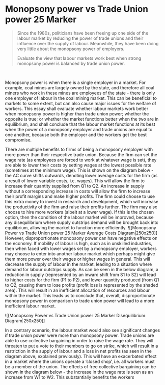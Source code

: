 # Monopsony power vs Trade Union power 25 Marker

> Since the 1980s, politicians have been freeing up one side of the labour market by reducing the power of trade unions and their influence over the supply of labour. Meanwhile, they have been doing very little about the monopsony power of employers.
> 
> Evaluate the view that labour markets work best when strong monopsony power is balanced by trade union power.

</br>

Monopsony power is when there is a single employer in a market. For example, coal mines are largely owned by the state, and therefore all coal miners who work in these mines are employees of the state - there is only one employer of labour in the coal mining market. This can be beneficial to markets to some extent, but can also cause major issues for the welfare of workers. This essay shall evaluate whether labour markets work better when monopsony power is higher than trade union power; whether the opposite is true; or whether the market functions better when the two are in equilibrium, and shall conclude that the labour market functions at its best when the power of a monopsony employer and trade unions are equal to one another, because both the employer and the workers get the best compromise.

There are multiple benefits to firms of being a monopsony employer with more power than their respective trade union. Because the firm can set the wage rate (as employees are forced to work at whatever wage is set), they are able to lower their costs by setting wages at the lowest possible rate (sometimes at the minimum wage). This is shown on the diagram below - the AC curve shifts outwards, denoting lower average costs for the firm (as a result of lower variable costs, i.e. wages). This will allow the firm to increase their quantity supplied from Q1 to Q2. An increase in supply without a corresponding increase in costs will allow the firm to increase their profit margins and make higher profits. The firm could choose to use this extra money to invest in research and development, which will increase the productivity of the firm and raise their profits further. The firm may also choose to hire more workers (albeit at a lower wage). If this is the chosen option, then the condition of the labour market will be improved, because any disequilibrium where supply outstrips demand will be brought back into equilibrium, allowing the market to function more efficiently.
![[Monopsony Power vs Trade Union power 25 Marker Average Costs Diagram|250x250]]
However, disproportionate monopsony power can have negative effects on the economy. If mobility of labour is high, such as in unskilled industries, then when faced with lower wages set by a monopsony employer, workers may choose to enter into another labour market which perhaps might give them more power over their wages or higher wages in general. This will decrease the supply of labour in the market, leading to a situation where demand for labour outstrips supply. As can be seen in the below diagram, a reduction in supply (represented by an inward shift from S1 to S2) will lead to higher costs for the firm (P1 to P2), and lower quantity produced (from Q1 to Q2, causing them to lose profits (profit loss is represented by the shaded area). This will result in an inefficient allocation of resources and labour within the market. This leads us to conclude that, overall, disproportionate monopsony power in comparison to trade union power will lead to a more inefficient labour market.

![[Monopsony Power vs Trade Union power 25 Marker Disequilibrium Diagram|250x250]]


In a contrary scenario, the labour market would also see significant changes if trade union power were more than monopsony power. Trade unions are able to use collective bargaining in order to raise the wage rate. They will threaten to put a vote to their members to go on strike, which will result in a restriction in the supply of labour and a loss in net profits (as seen in the diagram above, explained previously). This will have an exacerbated effect in a market where the unions operate a ‘closed shop’, i.e. all workers must be a member of the union. The effects of free collective bargaining can be shown in the diagram below - the increase in the wage rate is seen as an increase from W1 to W2. This substantially benefits the workers 

